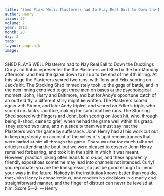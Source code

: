 ```yaml
---
title: "Shed Plays Well: Plasterers had to Play Real Ball to Down the Ducklings"
author: Henry
issue: 30
volume: 7
year: 1913
month: 20
day: 2
tags:
layout: page.njk
image:
---
```

SHED PLAYS WELL    Plasterers had to Play Real Ball to Down the Ducklings   Curly and Rabbi represented the the Plasterers and Shed in the box Monday afternoon, and held the game down to nil up to the end of the 4th inning. At this stage the Plasterers scored two runs, with Tony and Felix scoring on Jack’s hit. The Stocking Shed immediately took up the gage of battle, and in the next inning contrived to get three men on bases at the psychological moment: John, Harry and Baltimore, and but for Andy’s opportune catch of an outfield fly, a different story might be written. The Plasterers scored again with Stump, and later Andy tripled, and scored on Yaller’s triple, who scored on Jack’s sacrifice, making the sum total five runs. The Stocking Shed scored with Fingers and John, both scoring on Joe’s hit, who, through being ill-shod, came to grief, when he had the game well within his grasp. They scored two runs, and in justice to them we must say that the Plasterers won the game by sufferance. John Henry had all his work cut out in keeping steady, on account of the volley of stupid remonstrances that were hurled at him all through the game. There was far too much talk and criticism attending the bout, but we were pleased to observe John Henry remained forbearing, and took it in the spirit in which it was meant. However, practical joking often leads to mix-ups, and these apparently friendly expositions sometime may lead into channels not intended. Curly! you reprobate; you are the transgressor, so just be good enough to mend your ways in the future. Nobody in the institution knows better than you do, that John Henry is conscientious, and renders his decisions in a manly and straightforward manner, and the finger of distrust can never be leveled at him. Score 5—2. — Henry. 


